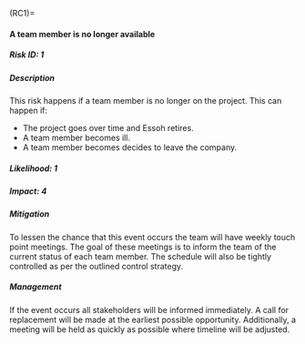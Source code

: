 (RC1)=

#### A team member is no longer available

##### Risk ID: 1

##### Description

This risk happens if a team member is no longer on the project. This can happen
if:

-   The project goes over time and Essoh retires.
-   A team member becomes ill.
-   A team member becomes decides to leave the company.

##### Likelihood: 1

##### Impact: 4

##### Mitigation

To lessen the chance that this event occurs the team will have weekly touch
point meetings. The goal of these meetings is to inform the team of the current
status of each team member. The schedule will also be tightly controlled as per
the outlined control strategy.

##### Management

If the event occurs all stakeholders will be informed immediately. A call for
replacement will be made at the earliest possible opportunity. Additionally, a
meeting will be held as quickly as possible where timeline will be adjusted.

